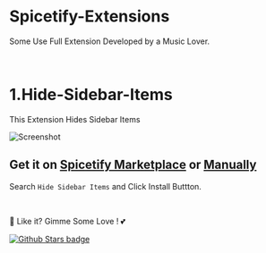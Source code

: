 # Spicetify-Extensions

Some Use Full Extension Developed by a Music Lover.

<br />

# 1.Hide-Sidebar-Items

This Extension Hides Sidebar Items

![Screenshot](https://raw.githubusercontent.com/Tetrax-10/Spicetify-Extensions/master/Hide-Sidebar-Items/screenshot.png)

## Get it on [Spicetify Marketplace](https://github.com/spicetify/spicetify-marketplace) or [Manually](https://github.com/Tetrax-10/Spicetify-Extensions/tree/master/Hide-Sidebar-Items)

Search `Hide Sidebar Items` and Click Install Buttton.

<br />

🌟 Like it? Gimme Some Love ! 💕

[![Github Stars badge](https://img.shields.io/github/stars/Tetrax-10/Spicetify-Extensions?logo=github&style=social)](https://github.com/Tetrax-10/Spicetify-Extensions)
